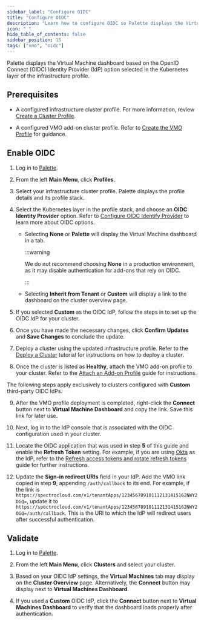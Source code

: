 ```yaml
---
sidebar_label: "Configure OIDC"
title: "Configure OIDC"
description: "Learn how to configure OIDC so Palette displays the Virtual Machine Dashboard."
icon: " "
hide_table_of_contents: false
sidebar_position: 15
tags: ["vmo", "oidc"]
---
```


Palette displays the Virtual Machine dashboard based on the OpenID Connect (OIDC) Identity Provider (IdP) option
selected in the Kubernetes layer of the infrastructure profile.

## Prerequisites

- A configured infrastructure cluster profile. For more information, review
  [Create a Cluster Profile](../../profiles/cluster-profiles/create-cluster-profiles/create-cluster-profiles.md).

- A configured VMO add-on cluster profile. Refer to [Create the VMO Profile](../create-vmo-profile.md) for guidance.

## Enable OIDC

1. Log in to [Palette](https://console.spectrocloud.com/).

2. From the left **Main Menu**, click **Profiles**.

3. Select your infrastructure cluster profile. Palette displays the profile details and its profile stack.

4. Select the Kubernetes layer in the profile stack, and choose an **OIDC Identity Provider** option. Refer to
   [Configure OIDC Identify Provider](../../integrations/kubernetes.md#configure-oidc-identity-provider) to learn more
   about OIDC options.

   - Selecting **None** or **Palette** will display the Virtual Machine dashboard in a tab.

     :::warning

     We do not recommend choosing **None** in a production environment, as it may disable authentication for add-ons
     that rely on OIDC.

     :::

   - Selecting **Inherit from Tenant** or **Custom** will display a link to the dashboard on the cluster overview page.

5. If you selected **Custom** as the OIDC IdP, follow the steps in <VersionedLink
     text="Configure Custom OIDC"
     url="/integrations/packs/?pack=kubernetes#configure-custom-oidc"
   /> to set up the OIDC IdP for your cluster.

6. Once you have made the necessary changes, click **Confirm Updates** and **Save Changes** to conclude the update.

7. Deploy a cluster using the updated infrastructure profile. Refer to the
   [Deploy a Cluster](../../tutorials/cluster-deployment/public-cloud/deploy-k8s-cluster.md) tutorial for instructions
   on how to deploy a cluster.

8. Once the cluster is listed as **Healthy**, attach the VMO add-on profile to your cluster. Refer to the
   [Attach an Add-on Profile](../../clusters/imported-clusters/attach-add-on-profile.md) guide for instructions.

The following steps apply exclusively to clusters configured with **Custom** third-party OIDC IdPs.

9. After the VMO profile deployment is completed, right-click the **Connect** button next to **Virtual Machine
   Dashboard** and copy the link. Save this link for later use.

10. Next, log in to the IdP console that is associated with the OIDC configuration used in your cluster.

11. Locate the OIDC application that was used in step **5** of this guide and enable the **Refresh Token** setting. For
    example, if you are using [Okta](https://www.okta.com) as the IdP, refer to the
    [Refresh access tokens and rotate refresh tokens](https://developer.okta.com/docs/guides/refresh-tokens/main/) guide
    for further instructions.

12. Update the **Sign-in redirect URIs** field in your IdP. Add the VMO link copied in step **9**, appending
    `/auth/callback` to its end. For example, if the link is
    `https://spectrocloud.com/v1/tenantApps/123456789101112131415162NWY2OGQ=`, update it to
    `https://spectrocloud.com/v1/tenantApps/123456789101112131415162NWY2OGQ=/auth/callback`. This is the URI to which
    the IdP will redirect users after successful authentication.

## Validate

1. Log in to [Palette](https://console.spectrocloud.com/).

2. From the left **Main Menu**, click **Clusters** and select your cluster.

3. Based on your OIDC IdP settings, the **Virtual Machines** tab may display on the **Cluster Overview** page.
   Alternatively, the **Connect** button may display next to **Virtual Machines Dashboard**.

4. If you used a **Custom** OIDC IdP, click the **Connect** button next to **Virtual Machines Dashboard** to verify that
   the dashboard loads properly after authentication.
